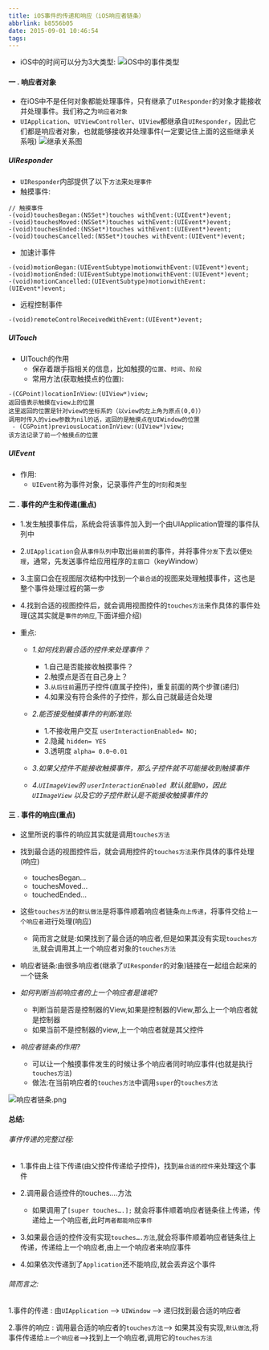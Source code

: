 ```yaml
---
title: iOS事件的传递和响应（iOS响应者链条）
abbrlink: b8556b05
date: 2015-09-01 10:46:54
tags:
---
```



- iOS中的时间可以分为3大类型:
![iOS中的事件类型](http://upload-images.jianshu.io/upload_images/590107-eb0c16adb01319a4.png?imageMogr2/auto-orient/strip%7CimageView2/2/w/1240)


#### 一 . 响应者对象
   - 在iOS中不是任何对象都能处理事件，只有继承了`UIResponder`的对象才能接收并处理事件。我们称之为`响应者对象`
   - `UIApplication`、`UIViewController`、`UIView`都继承自`UIResponder`，因此它们都是响应者对象，也就能够接收并处理事件(一定要记住上面的这些继承关系哦)
![继承关系图](http://upload-images.jianshu.io/upload_images/590107-a4a9f05f7b29c5b3.png?imageMogr2/auto-orient/strip%7CimageView2/2/w/1240)

##### UIResponder
- `UIResponder`内部提供了以下`方法`来`处理事件`
- 触摸事件:
```
// 触摸事件
-(void)touchesBegan:(NSSet*)touches withEvent:(UIEvent*)event;
-(void)touchesMoved:(NSSet*)touches withEvent:(UIEvent*)event;
-(void)touchesEnded:(NSSet*)touches withEvent:(UIEvent*)event;
-(void)touchesCancelled:(NSSet*)touches withEvent:(UIEvent*)event;
```

- 加速计事件
```
-(void)motionBegan:(UIEventSubtype)motionwithEvent:(UIEvent*)event;
-(void)motionEnded:(UIEventSubtype)motionwithEvent:(UIEvent*)event;
-(void)motionCancelled:(UIEventSubtype)motionwithEvent:(UIEvent*)event;
```
- 远程控制事件
```
-(void)remoteControlReceivedWithEvent:(UIEvent*)event;
```


##### UITouch
- UITouch的作用
   - 保存着跟手指相关的信息，比如触摸的`位置`、`时间`、`阶段`
   - 常用方法(获取触摸点的位置):
```
-(CGPoint)locationInView:(UIView*)view;
返回值表示触摸在view上的位置
这里返回的位置是针对view的坐标系的（以view的左上角为原点(0,0)）
调用时传入的view参数为nil的话，返回的是触摸点在UIWindow的位置
 - (CGPoint)previousLocationInView:(UIView*)view;
该方法记录了前一个触摸点的位置
```

##### UIEvent
- 作用:
   - `UIEvent`称为事件对象，记录事件产生的`时刻`和`类型`

#### 二 . 事件的产生和传递(重点)

- 1.发生触摸事件后，系统会将该事件加入到一个由UIApplication管理的事件队列中

- 2.`UIApplication`会从`事件队列`中取出`最前面`的事件，并将事件`分发`下去以便`处理`，通常，先发送事件给应用程序的`主窗口`（keyWindow）

- 3.主窗口会在视图层次结构中找到一个`最合适`的视图来处理触摸事件，这也是整个事件处理过程的第一步

- 4.找到合适的视图控件后，就会调用视图控件的`touches方法`来作具体的事件处理(这其实就是`事件的响应`,下面详细介绍)

- 重点:
   - *1.如何找到最合适的控件来处理事件？*
      - 1.自己是否能接收触摸事件？
      - 2.触摸点是否在自己身上？
      - 3.`从后往前`遍历子控件(直属子控件)，重复前面的两个步骤(递归)
      - 4.如果没有符合条件的子控件，那么自己就最适合处理

   - *2.能否接受触摸事件的判断准则:*
      - 1.不接收用户交互   `userInteractionEnabled= NO;`
      - 2.隐藏   `hidden= YES`
      - 3.透明度   `alpha= 0.0~0.01`
   - *3.如果父控件不能接收触摸事件，那么子控件就不可能接收到触摸事件*
   - *4.`UIImageView`的 `userInteractionEnabled `默认就是`NO`，因此 `UIImageView` 以及它的子控件默认是不能接收触摸事件的*

#### 三 . 事件的响应(重点)
- 这里所说的事件的响应其实就是调用`touches方法`
- 找到最合适的视图控件后，就会调用控件的`touches方法`来作具体的事件处理(响应)
   - touchesBegan…
   - touchesMoved…
   - touchedEnded…
- 这些`touches方法`的`默认做法`是将事件顺着响应者链条`向上传递`，将事件交给`上一个响应者`进行处理(响应)
   - 简而言之就是:如果找到了最合适的响应者,但是如果其没有实现`touches方法`,就会调用其上一个响应者对象的`touches方法`

- 响应者链条:由很多响应者(继承了`UIResponder`的对象)链接在一起组合起来的一个链条

- *如何判断当前响应者的上一个响应者是谁呢?*
   - 判断当前是否是控制器的View,如果是控制器的View,那么上一个响应者就是控制器
   - 如果当前不是控制器的view,上一个响应者就是其父控件

- *响应者链条的作用?*
   - 可以让一个触摸事件发生的时候让多个响应者同时响应事件(也就是执行`touches方法`)
   - 做法:在当前响应者的`touches方法`中调用`super`的`touches方法`


![响应者链条.png](http://upload-images.jianshu.io/upload_images/590107-f5823b66fe6a450e.png?imageMogr2/auto-orient/strip%7CimageView2/2/w/1240)


#### 总结:

###### 事件传递的完整过程:
- 1.事件由上往下传递(由父控件传递给子控件)，找到`最合适的控件`来处理这个事件

- 2.调用最合适控件的touches….方法
   - 如果调用了`[super touches….];` 就会将事件顺着响应者链条往上传递，传递给上一个响应者,此时`两者都能响应事件`

- 3.如果最合适的控件没有实现`touches….方法`,就会将事件顺着响应者链条往上传递，传递给上一个响应者,由上一个响应者来响应事件

- 4.如果依次传递到了`Application`还不能响应,就会丢弃这个事件

###### 简而言之:
1.事件的传递 : 由`UIApplication` --> `UIWindow` --> 递归找到最合适的响应者

2.事件的响应 : 调用最合适的响应者的`touches方法`--> 如果其没有实现,`默认做法`,将事件传递给`上一个响应者`-->找到上一个响应者,调用它的`touches方法`